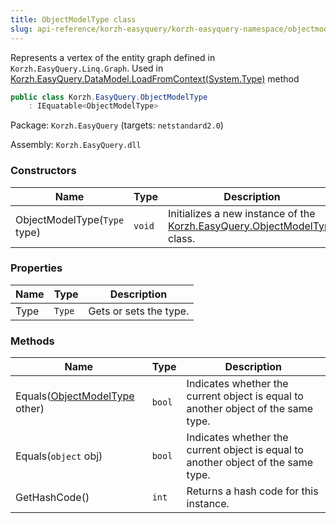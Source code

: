 ```yaml
---
title: ObjectModelType class
slug: api-reference/korzh-easyquery/korzh-easyquery-namespace/objectmodeltype-class
---
```

Represents a vertex of the entity graph defined in `Korzh.EasyQuery.Linq.Graph`.  Used in [Korzh.EasyQuery.DataModel.LoadFromContext(System.Type)](/api-reference/korzh-easyquery/korzh-easyquery-namespace/datamodel-class) method
```csharp
public class Korzh.EasyQuery.ObjectModelType
    : IEquatable<ObjectModelType>

```
Package: `Korzh.EasyQuery` (targets: `netstandard2.0`)

Assembly: `Korzh.EasyQuery.dll`

### Constructors

| Name | Type | Description | 
| --- | --- | --- | 
| ObjectModelType(`Type` type) | `void` | Initializes a new instance of the [Korzh.EasyQuery.ObjectModelType](/api-reference/korzh-easyquery/korzh-easyquery-namespace/objectmodeltype-class) class. | 


### Properties

| Name | Type | Description | 
| --- | --- | --- | 
| Type | `Type` | Gets or sets the type. | 


### Methods

| Name | Type | Description | 
| --- | --- | --- | 
| Equals([ObjectModelType](/api-reference/korzh-easyquery/korzh-easyquery-namespace/objectmodeltype-class) other) | `bool` | Indicates whether the current object is equal to another object of the same type. | 
| Equals(`object` obj) | `bool` | Indicates whether the current object is equal to another object of the same type. | 
| GetHashCode() | `int` | Returns a hash code for this instance. |